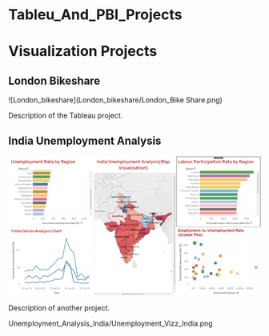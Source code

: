 # Tableu_And_PBI_Projects

# Visualization Projects

## London Bikeshare 

![London_bikeshare](London_bikeshare/London_Bike Share.png)

Description of the Tableau project.

## India Unemployment Analysis

![Unemployment_Analysis](Unemployment_Analysis_India/Unemployment_Vizz_India.png)

Description of another project.


Unemployment_Analysis_India/Unemployment_Vizz_India.png

